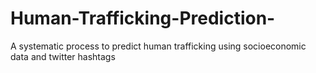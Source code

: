 # Human-Trafficking-Prediction-
A systematic process to predict human trafficking using socioeconomic data and twitter hashtags
